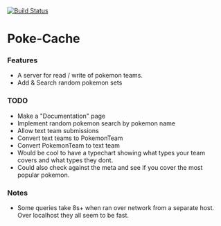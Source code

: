 [![Build Status](https://travis-ci.org/dszopa/poke-cache.svg?branch=master)](https://travis-ci.org/dszopa/poke-cache)
# Poke-Cache

### Features
- A server for read / write of pokemon teams.
- Add & Search random pokemon sets

### TODO
- Make a "Documentation" page
- Implement random pokemon search by pokemon name
- Allow text team submissions
- Convert text teams to PokemonTeam
- Convert PokemonTeam to text team
- Would be cool to have a typechart showing what types your team covers
and what types they dont.
- Could also check against the meta and see if you cover the most
popular pokemon.

### Notes
- Some queries take 8s+ when ran over network from a separate host.
Over localhost they all seem to be fast.
